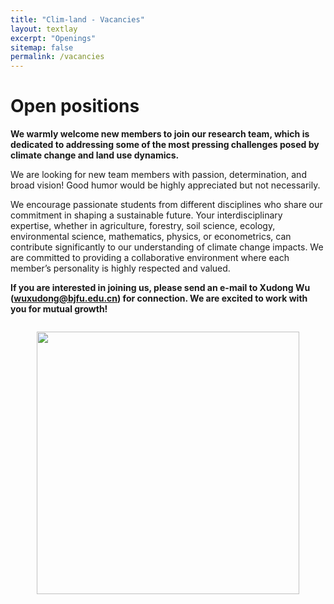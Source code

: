 ```yaml
---
title: "Clim-land - Vacancies"
layout: textlay
excerpt: "Openings"
sitemap: false
permalink: /vacancies
---
```


# Open positions

**We warmly welcome new members to join our research team, which is dedicated to addressing some of the most pressing challenges posed by climate change and land use dynamics.**

We are looking for new team members with passion, determination, and broad vision! Good humor would be highly appreciated but not necessarily. 

We encourage passionate students from different disciplines who share our commitment in shaping a sustainable future. Your interdisciplinary expertise, whether in agriculture, forestry, soil science, ecology, environmental science, mathematics, physics, or econometrics, can contribute significantly to our understanding of climate change impacts. We are committed to providing a collaborative environment where each member’s personality is highly respected and valued.

**If you are interested in joining us, please send an e-mail to Xudong Wu (<a href="wuxudong@bjfu.edu.cn">wuxudong@bjfu.edu.cn) for connection. We are excited to work with you for mutual growth!**

<div style="text-align: center;"> <!-- 将包裹figure的div设置为文本居中 -->
  <figure class="fourth" style="display: inline-block;"> <!-- 设置figure为行内块以便整体居中 -->
    <img src="{{ site.url }}{{ site.baseurl }}/images/welcome.JPG" style="width: 420px; margin-bottom: 20px;"> <!-- 移除了display:block和margin:auto -->
  </figure>
</div>